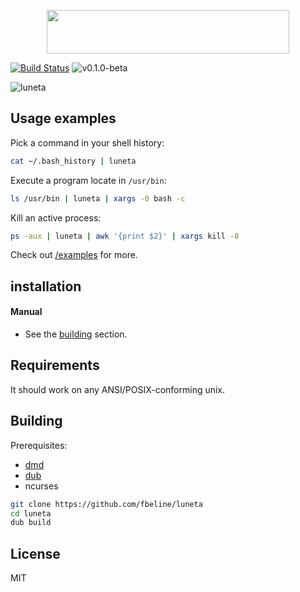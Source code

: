 <p align="center">
  <img width="388" height="70" src="https://user-images.githubusercontent.com/5730881/79414815-01268880-7f82-11ea-8f46-f526f829bd69.png">
</p>

[![Build Status](https://travis-ci.org/fbeline/luneta.svg?branch=master)](https://travis-ci.org/fbeline/luneta)
![v0.1.0-beta](https://img.shields.io/badge/v0.1.0--beta-blue)

![luneta](https://user-images.githubusercontent.com/5730881/79627815-f864bc80-8111-11ea-9a14-11ab35f1962c.gif)

## Usage examples

Pick a command in your shell history:
```bash
cat ~/.bash_history | luneta 
```

Execute a program locate in `/usr/bin`:
```bash
ls /usr/bin | luneta | xargs -0 bash -c
```

Kill an active process:
```bash
ps -aux | luneta | awk '{print $2}' | xargs kill -8
```

Check out [/examples](/examples) for more.

## installation

#### Manual
- See the [building](#building) section.

## Requirements
It should work on any ANSI/POSIX-conforming unix.

## Building
Prerequisites: 
- [dmd](https://dlang.org/download.html)
- [dub](https://code.dlang.org/download)
- ncurses

```bash
git clone https://github.com/fbeline/luneta
cd luneta
dub build
```

## License
MIT
